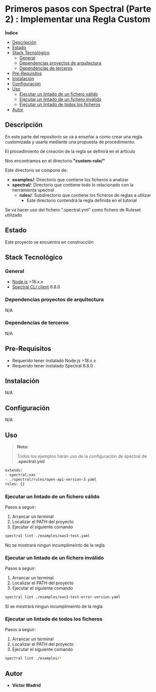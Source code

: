 <h1>Primeros pasos con Spectral (Parte 2) : Implementar una Regla Custom</h1>





**Índice**
- [Descripción](#descripción)
- [Estado](#estado)
- [Stack Tecnológico](#stack-tecnológico)
  - [General](#general)
  - [Dependencias proyectos de arquitectura](#dependencias-proyectos-de-arquitectura)
  - [Dependencias de terceros](#dependencias-de-terceros)
- [Pre-Requisitos](#pre-requisitos)
- [Instalación](#instalación)
- [Configuración](#configuración)
- [Uso](#uso)
  - [Ejecutar un lintado de un fichero válido](#ejecutar-un-lintado-de-un-fichero-válido)
  - [Ejecutar un lintado de un fichero inválido](#ejecutar-un-lintado-de-un-fichero-inválido)
  - [Ejecutar un lintado de todos los ficheros](#ejecutar-un-lintado-de-todos-los-ficheros)
- [Autor](#autor)





## Descripción

En este parte del repositorio se va a enseñar a como crear una regla customizada y usarla mediante una propuesta de procedimiento.

El procedimiento de creación de la regla se definirá en el artículo

Nos encontramos en el directorio **"custom-rule/"**

Este directorio se compone de:

* **examples/**: Directorio que contiene los ficheros a analizar
* **spectral/**: Directorio que contiene todo lo relacionado con la herramienta spectral
  * **rules/**: Subdirectorio que contiene los ficheros de reglas a utilizar
    * Este directorio contendrá la regla definida en el tutorial

Se va hacer uso del fichero ".spectral.yml" como fichero de Ruleset utilizado





## Estado

Este proyecto se encuentra en construcción





## Stack Tecnológico

### General

* [Node.js](https://nodejs.org/es) >18.x.x
* [Spectral CLI client](https://meta.stoplight.io/docs/spectral/9ffa04e052cc1-spectral-cli) 6.8.0


### Dependencias proyectos de arquitectura

N/A


### Dependencias de terceros

N/A





## Pre-Requisitos

* Requerido tener instalado Node.js >18.x.x
* Requerido tener instalado Spectral 6.8.0





## Instalación

N/A





## Configuración

N/A





## Uso

>**Nota:**
>
>Todos los ejemplos harán uso de la configuración de spectral de **.spectral.yml**

```bash
extends:
- spectral:oas
- ./spectral/rules/open-api-version-3.yaml
rules: {}
```



### Ejecutar un lintado de un fichero válido

Pasos a seguir:

1. Arrancar un terminal
2. Localizar el PATH del proyecto
3. Ejecutar el siguiente comando

```bash
spectral lint ./examples/oas3-test.yaml
```

No se mostrará ningun incumplimeinto de la regla


### Ejecutar un lintado de un fichero inválido

Pasos a seguir:

1. Arrancar un terminal
2. Localizar el PATH del proyecto
3. Ejecutar el siguiente comando

```bash
spectral lint ./examples/oas3-test-error-version.yaml
```

Sí se mostrará ningun incumplimeinto de la regla


### Ejecutar un lintado de todos los ficheros

Pasos a seguir:

1. Arrancar un terminal
2. Localizar el PATH del proyecto
3. Ejecutar el siguiente comando

```bash
spectral lint ./examples/*
```





## Autor

* **Víctor Madrid**
